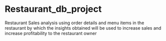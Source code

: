 # Restaurant_db_project
Restaurant Sales analysis using order details and menu items in the restaurant by which the insights obtained will be used to  increase sales and increase profitability to the restaurant owner
